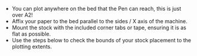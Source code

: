 * You can plot anywhere on the bed that the Pen can reach, this is just over A2! 
* Affix your paper to the bed parallel to the sides / X axis of the machine. 
* Mount the stock with the included corner tabs or tape, ensuring it is as flat as possible. 
* Use the steps below to check the bounds of your stock placement to the plotting extents.